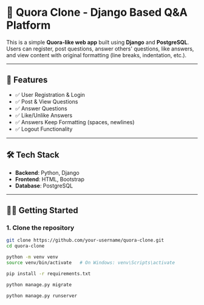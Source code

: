 # 🧠 Quora Clone - Django Based Q&A Platform

This is a simple **Quora-like web app** built using **Django** and **PostgreSQL**. Users can register, post questions, answer others' questions, like answers, and view content with original formatting (line breaks, indentation, etc.).

---

## 🚀 Features

- ✅ User Registration & Login
- ✅ Post & View Questions
- ✅ Answer Questions
- ✅ Like/Unlike Answers
- ✅ Answers Keep Formatting (spaces, newlines)
- ✅ Logout Functionality

---

## 🛠 Tech Stack

- **Backend**: Python, Django
- **Frontend**: HTML, Bootstrap
- **Database**: PostgreSQL

---

## 🧑‍💻 Getting Started

### 1. Clone the repository
```bash
git clone https://github.com/your-username/quora-clone.git
cd quora-clone

python -m venv venv
source venv/bin/activate   # On Windows: venv\Scripts\activate

pip install -r requirements.txt

python manage.py migrate

python manage.py runserver
